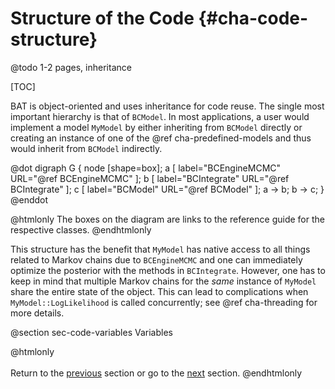 Structure of the Code {#cha-code-structure}
=====================

@todo 1-2 pages, inheritance

[TOC]

BAT is object-oriented and uses inheritance for code reuse. The single
most important hierarchy is that of `BCModel`. In most applications, a
user would implement a model `MyModel` by either inheriting from
`BCModel` directly or creating an instance of one of the @ref
cha-predefined-models and thus would inherit from `BCModel`
indirectly.

@dot
digraph G {
    node [shape=box];
    a [ label="BCEngineMCMC" URL="@ref BCEngineMCMC" ];
    b [ label="BCIntegrate"  URL="@ref BCIntegrate" ];
    c [ label="BCModel"      URL="@ref BCModel" ];
    a -> b; b -> c;
}
@enddot

@htmlonly
The boxes on the diagram are links to the reference guide for the respective classes.
@endhtmlonly

This structure has the benefit that `MyModel` has native access to all
things related to Markov chains due to `BCEngineMCMC` and one can
immediately optimize the posterior with the methods in
`BCIntegrate`. However, one has to keep in mind that multiple Markov
chains for the *same* instance of `MyModel` share the entire state of
the object. This can lead to complications when
`MyModel::LogLikelihood` is called concurrently; see @ref
cha-threading for more details.

@section sec-code-variables Variables

@htmlonly
<br/><br/>
Return to the <a href="cha-predefined-models.html">previous</a> section or go to the
<a href="cha-output.html">next</a> section.
@endhtmlonly
